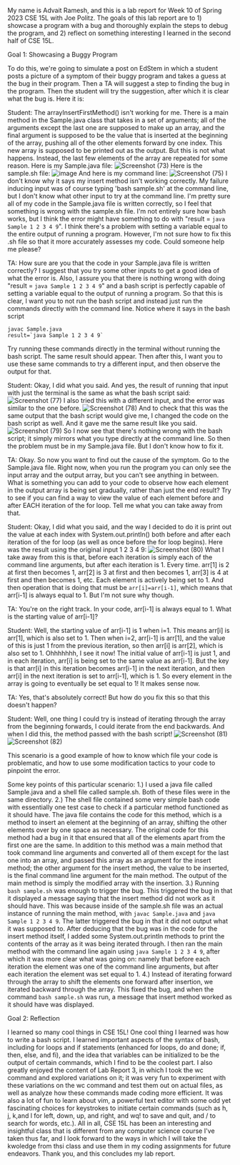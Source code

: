 My name is Advait Ramesh, and this is a lab report for Week 10 of Spring 2023 CSE 15L with Joe Politz. The goals of this lab report are to 1) showcase a program with a bug and thoroughly explain the steps to debug the program, and 2) reflect on something interesting I learned in the second half of CSE 15L.

Goal 1: Showcasing a Buggy Program

To do this, we're going to simulate a post on EdStem in which a student posts a picture of a symptom of their buggy program and takes a guess at the bug in their program. Then a TA will suggest a step to finding the bug in the program. Then the student will try the suggestion, after which it is clear what the bug is. Here it is:

Student: The arrayInsertFirstMethod() isn't working for me. There is a main method in the Sample.java class that takes in a set of arguments; all of the arguments except the last one are supposed to make up an array, and the final argument is supposed to be the value that is inserted at the beginning of the array, pushing all of the other elements forward by one index. This new array is supposed to be printed out as the output. But this is not what happens. Instead, the last few elements of the array are repeated for some reason.
Here is my Sample.java file:
![Screenshot (73)](https://github.com/a3ramesh/cse15l-lab-reports/assets/130017333/e8d7020a-4276-4f09-b07d-99156fe2d431)
Here is the sample.sh file:
![image](https://github.com/a3ramesh/cse15l-lab-reports/assets/130017333/4dd045e3-8a5a-43bc-87e1-3695096c5144)
And here is my command line:
![Screenshot (75)](https://github.com/a3ramesh/cse15l-lab-reports/assets/130017333/adc7a65c-35ed-41e5-9e69-71b92983b43a)
I don't know why it says my insert method isn't working correctly. My failure inducing input was of course typing 'bash sample.sh' at the command line, but I don't know what other input to try at the command line. I'm pretty sure all of my code in the Sample.java file is written correctly, so I feel that something is wrong with the sample.sh file. I'm not entirely sure how bash works, but I think the error might have something to do with "result = `java Sample 1 2 3 4 9`". I think there's a problem with setting a variable equal to the entire output of running a program. However, I'm not sure how to fix this .sh file so that it more accurately assesses my code. Could someone help me please?

TA: How sure are you that the code in your Sample.java file is written correctly? I suggest that you try some other inputs to get a good idea of what the error is. Also, I assure you that there is nothing wrong with doing "result = `java Sample 1 2 3 4 9`" and a bash script is perfectly capable of setting a variable equal to the output of running a program. So that this is clear, I want you to not run the bash script and instead just run the commands directly with the command line. Notice where it says in the bash script
```
javac Sample.java
result=`java Sample 1 2 3 4 9`
```
Try running these commands directly in the terminal without running the bash script. The same result should appear. Then after this, I want you to use these same commands to try a different input, and then observe the output for that. 

Student: Okay, I did what you said. And yes, the result of running that input with just the terminal is the same as what the bash script said:
![Screenshot (77)](https://github.com/a3ramesh/cse15l-lab-reports/assets/130017333/1cb6f379-bdac-40a6-bbfc-0803b46c8e9f)
I also tried this with a different input, and the error was similar to the one before.
![Screenshot (78)](https://github.com/a3ramesh/cse15l-lab-reports/assets/130017333/f28c4ca7-80f0-443a-9789-75f90b7619c5)
And to check that this was the same output that the bash script would give me, I changed the code on the bash script as well. And it gave me the same result like you said.
![Screenshot (79)](https://github.com/a3ramesh/cse15l-lab-reports/assets/130017333/f3b0371d-4477-46b2-8bf6-88dcc9e9ab03)
So I now see that there's nothing wrong with the bash script; it simply mirrors what you type directly at the command line. So then the problem must be in my Sample.java file. But I don't know how to fix it.

TA: Okay. So now you want to find out the cause of the symptom. Go to the Sample.java file. Right now, when you run the program you can only see the input array and the output array, but you can't see anything in between. What is something you can add to your code to observe how each element in the output array is being set gradually, rather than just the end result? Try to see if you can find a way to view the value of each element before and after EACH iteration of the for loop. Tell me what you can take away from that.

Student: Okay, I did what you said, and the way I decided to do it is print out the value at each index with System.out.println() both before and after each iteration of the for loop (as well as once before the for loop begins). Here was the result using the original input 1 2 3 4 9:
![Screenshot (80)](https://github.com/a3ramesh/cse15l-lab-reports/assets/130017333/9c624c35-b760-4ccb-9e6a-bb541aa88251)
What I take away from this is that, before each iteration is simply each of the command line arguments, but after each iteration is 1. Every time. arr[1] is 2 at first then becomes 1, arr[2] is 3 at first and then becomes 1, arr[3] is 4 at first and then becomes 1, etc. Each element is actively being set to 1. And then operation that is doing that must be ```arr[i]=arr[i-1]```, which means that arr[i-1] is always equal to 1. But I'm not sure why though.

TA: You're on the right track. In your code, arr[i-1] is always equal to 1. What is the starting value of arr[i-1]? 

Student: Well, the starting value of arr[i-1] is 1 when i=1. This means arr[i] is arr[1], which is also set to 1. Then when i=2, arr[i-1] is arr[1], and the value of this is just 1 from the previous iteration, so then arr[i] is arr[2], which is also set to 1. Ohhhhhhh, I see it now! The initial value of arr[i-1] is just 1, and in each iteration, arr[i] is being set to the same value as arr[i-1]. But the key is that arr[i] in this iteration becomes arr[i-1] in the next iteration, and then arr[i] in the next iteration is set to arr[i-1], which is 1. So every element in the array is going to eventually be set equal to 1! It makes sense now. 

TA: Yes, that's absolutely correct! But how do you fix this so that this doesn't happen?

Student: Well, one thing I could try is instead of iterating through the array from the beginning forwards, I could iterate from the end backwards.
And when I did this, the method passed with the bash script!
![Screenshot (81)](https://github.com/a3ramesh/cse15l-lab-reports/assets/130017333/3d0e1ab2-d112-45b0-8b26-3f8d138d39fa)
![Screenshot (82)](https://github.com/a3ramesh/cse15l-lab-reports/assets/130017333/42191c39-f0fa-49c9-941a-4728d53e26eb)

This scenario is a good example of how to know which file your code is problematic, and how to use some modification tactics to your code to pinpoint the error. 

Some key points of this particular scenario:
1.) I used a java file called Sample.java and a shell file called sample.sh. Both of these files were in the same directory.
2.) The shell file contained some very simple bash code with essentially one test case to check if a particular method functioned as it should have. The java file contains the code for this method, which is a method to insert an element at the beginning of an array, shifting the other elements over by one space as necessary. The original code for this method had a bug in it that ensured that all of the elements apart from the first one are the same. In addition to this method was a main method that took command line arguments and converted all of them except for the last one into an array, and passed this array as an argument for the insert method; the other argument for the insert method, the value to be inserted, is the final command line argument for the main method. The output of the main method is simply the modified array with the insertion.
3.) Running ```bash sample.sh``` was enough to trigger the bug. This triggered the bug in that it displayed a message saying that the insert method did not work as it should have. This was because inside of the sample.sh file was an actual instance of running the main method, with ```javac Sample.java``` and ```java Sample 1 2 3 4 9```. The latter triggered the bug in that it did not output what it was supposed to. After deducing that the bug was in the code for the insert method itself, I added some System.out.println methods to print the contents of the array as it was being iterated through. I then ran the main method with the command line again using ```java Sample 1 2 3 4 9```, after which it was more clear what was going on: namely that before each iteration the element was one of the command line arguments, but after each iteration the element was set equal to 1.
4.) Instead of iterating forward through the array to shift the elements one forward after insertion, we iterated backward through the array. This fixed the bug, and when the command ```bash sample.sh``` was run, a message that insert method worked as it should have was displayed.

Goal 2: Reflection

I learned so many cool things in CSE 15L! One cool thing I learned was how to write a bash script. I learned important aspects of the syntax of bash, including for loops and if statements (enhanced for loops, do and done; if, then, else, and fi), and the idea that variables can be initialized to be the output of certain commands, which I find to be the coolest part. I also greatly enjoyed the content of Lab Report 3, in which I took the wc command and explored variations on it; it was very fun to experiment with these variations on the wc command and test them out on actual files, as well as analyze how these commands made coding more efficient. It was also a lot of fun to learn about vim, a powerful text editor with some odd yet fascinating choices for keystrokes to initiate certain commands (such as h, j, k,and l for left, down, up, and right, and wq! to save and quit, and  /<query> to search for words, etc.). All in all, CSE 15L has been an interesting and insightful class that is different from any computer science course I've taken thus far, and I look forward to the ways in which I will take the kwoledge from thsi class and use them in my coding assignments for future endeavors. Thank you, and this concludes my lab report.





